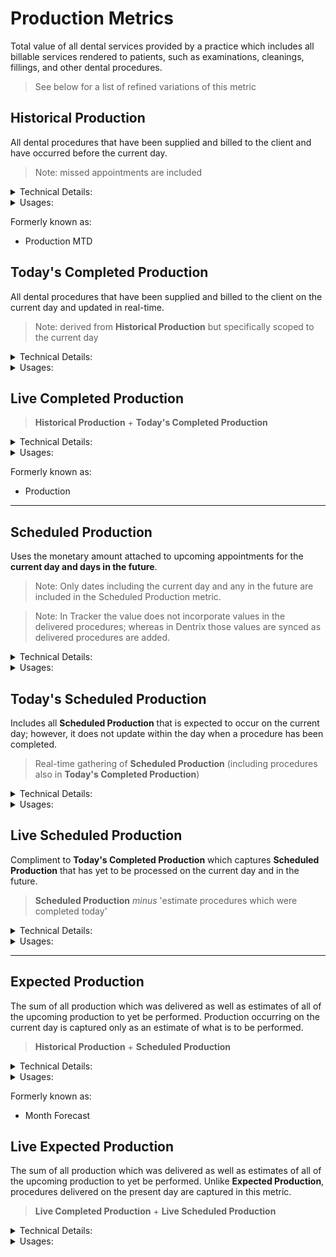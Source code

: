 # Production Metrics

Total value of all dental services provided by a practice which includes all billable services rendered to patients, such as examinations, cleanings, fillings, and other dental procedures.

> See below for a list of refined variations of this metric

## Historical Production
All dental procedures that have been supplied and billed to the client and have occurred before the current day.

> Note: missed appointments are included

<details>
<summary>Technical Details:</summary>

* DeliveredProcedure
  * entryDate must be prior to the current day
  * deletedAt must be null
  * isCompleted must be true
    * `EXCEPTION: the following release ignore isCompleted: Tracker before 3.21.0, `
  * in rare cases when duplicate entries exist for one pmsId, then the maximum totalAmount present across those records is used in the evaluation
  * `Note: isDeletedFromPms is not evaluated at this point`
</details>

<details>
  <summary>Usages:</summary>

### Dashboard
* 30 Days Average
### Reporting
* Production (Huron only so far)
  * Total Production
  * Practice Production by Type
    * Total Production (segregated by type)
  * Practitioner Production 
    * Total Production (segregated by practitioner)
* Practice Performance 
  * Billed Production
* Provider Performance
  * Billed Production
* Provider Performance - Aggregated
  * Billed Production

</details>

Formerly known as:
* Production MTD

## Today's Completed Production
All dental procedures that have been supplied and billed to the client on the current day and updated in real-time.

> Note: derived from **Historical Production** but specifically scoped to the current day

<details>
<summary>Technical Details:</summary>

* DeliveredProcedure
  * see definition in **Historical Production** except:
    * entryDate must be the current day
</details>

<details>
  <summary>Usages:</summary>

#### Dashboard
* Today's Billed Production
#### Reporting

</details>

## Live Completed Production
> **Historical Production** + **Today's Completed Production**

<details>
<summary>Technical Details:</summary>

* see [Historical Production](#historical-production)
* see [Today's Completed Production](#todays-completed-production)
</details>

<details>
  <summary>Usages:</summary>

#### Dashboard
* Month Gross
* Production Bar
* YTD Production
#### Reporting
</details>

Formerly known as:
* Production

***

## Scheduled Production
Uses the monetary amount attached to upcoming appointments for the **current day and days in the future**.

> Note: Only dates including the current day and any in the future are included in the Scheduled Production metric.

> Note: In Tracker the value does not incorporate values in the delivered procedures; whereas in Dentrix those values are synced as delivered procedures are added.

<details>
<summary>Technical Details:</summary>

* Appointments
  * uses estimatedRevenue
  * startDate must be current day or in the future
  * deletedAt must be null
  * isMissed must be false
  * isCancelled is false
  * isDeleted must be false
  * isPending must be false
</details>

<details>
  <summary>Usages:</summary>

#### Dashboard
#### Reporting
* Practice Performance
  * Scheduled Production
* Provider Performance
  * Scheduled Production
* Provider Performance - Aggregated
  * Scheduled Production
</details>

## Today's Scheduled Production
Includes all **Scheduled Production** that is expected to occur on the current day; however, it does not update within the day when a procedure has been completed.
> Real-time gathering of **Scheduled Production** (including procedures also in **Today's Completed Production**)

<details>
<summary>Technical Details:</summary>

* see [Scheduled Production](#scheduled-production)
** startDate must be within the current day
** endDate must be within the current day
* calculated in real-time 
* still includes procedures that are also captured in **Today's Completed Production**
</details>

<details>
  <summary>Usages:</summary>

#### Dashboard
* Today's Scheduled
#### Reporting
</details>


## Live Scheduled Production
Compliment to **Today's Completed Production** which captures **Scheduled Production** that has yet to be processed on the current day and in the future.
> **Scheduled Production** _minus_ 'estimate procedures which were completed today' 

<details>
<summary>Technical Details:</summary>

* see [Scheduled Production](#scheduled-production)
** startDate must be in the future
* excludes procedures that would now be captured in **Today's Completed Production**
</details>

<details>
  <summary>Usages:</summary>

#### Dashboard
* Next X Days Schedule
#### Reporting
</details>

***

## Expected Production
The sum of all production which was delivered as well as estimates of all of the upcoming production to yet be performed. Production occurring on the current day is captured only as an estimate of what is to be performed.

> **Historical Production** + **Scheduled Production**

<details>
<summary>Technical Details:</summary>

* see [Historical Production](#historical-production)
* see [Scheduled Production](#scheduled-production)
</details>

<details>
  <summary>Usages:</summary>

#### Dashboard
#### Reporting
* Practice Performance
  * Month Forecast
  * Next Month Forecast
* Provider Performance
  * Month Forecast
  * Next Month Forecast
* Provider Performance - Aggregated
  * Month Forecast
  * Next Month Forecast

</details>

Formerly known as:
* Month Forecast

## Live Expected Production
The sum of all production which was delivered as well as estimates of all of the upcoming production to yet be performed. Unlike **Expected Production**, procedures delivered on the present day are captured in this metric.

> **Live Completed Production** + **Live Scheduled Production**

<details>
<summary>Technical Details:</summary>

**Historical Production** + **Scheduled Production**

* see [Live Completed Production](#live-completed-production)
* see [Live Scheduled Production](#live-scheduled-production)
</details>

<details>
  <summary>Usages:</summary>

#### Dashboard
#### Reporting
</details>


